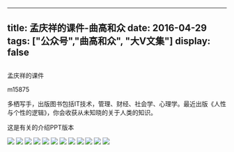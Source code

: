 
---
title:   孟庆祥的课件-曲高和众
date: 2016-04-29
tags: ["公众号","曲高和众", "大V文集"]
display: false
---


## 



孟庆祥的课件




m15875




多栖写手，出版图书包括IT技术，管理、财经、社会学、心理学。最近出版《人性与个性的逻辑》，你会收获从未知晓的关于人类的知识。


这是有关的介绍PPT版本

<img data-s="300,640" data-type="jpeg" src="http://mmbiz.qpic.cn/mmbiz/fxGMiaL5Zj1jkwtcb9MYMMAzMC6Iic5AykP41zqticZAxnAa316iaQqNC7PWQRiacKLOKWk9zsg6q9DKUXoEsUfcPVw/0?wx_fmt=jpeg" style="" data-ratio="0.7495495495495496" data-w=""/>

<img data-s="300,640" data-type="jpeg" src="http://mmbiz.qpic.cn/mmbiz/fxGMiaL5Zj1jkwtcb9MYMMAzMC6Iic5Aykibrqy1FCGxDS1rtdmvJrDnr7qp4ibfyCGHnSfhHEcmRsrDbvnnu3ibtJA/0?wx_fmt=jpeg" style="" data-ratio="0.7495495495495496" data-w=""/>

<img data-s="300,640" data-type="jpeg" src="http://mmbiz.qpic.cn/mmbiz/fxGMiaL5Zj1jkwtcb9MYMMAzMC6Iic5AykvPFUtSE9Ql1Ou9iacSwsVGNPWJUBOrV4do8JHNaDgFiaM2FKTEUBZRAg/0?wx_fmt=jpeg" style="" data-ratio="0.7495495495495496" data-w=""/>

<img data-s="300,640" data-type="jpeg" src="http://mmbiz.qpic.cn/mmbiz/fxGMiaL5Zj1jkwtcb9MYMMAzMC6Iic5AykT7gaHRibGibG1EM1UQyYc44yicjAXohWIF6NJDAa8Wa7ibfLtcSVmxrObw/0?wx_fmt=jpeg" style="" data-ratio="0.7495495495495496" data-w=""/>

<img data-s="300,640" data-type="jpeg" src="http://mmsns.qpic.cn/mmsns/fxGMiaL5Zj1jkwtcb9MYMMAzMC6Iic5AykSoHlSlw5UswsLWdcEzU2icA/0" style="" data-ratio="0.7495495495495496" data-w=""/>

<img data-s="300,640" data-type="jpeg" src="http://mmbiz.qpic.cn/mmbiz/fxGMiaL5Zj1jkwtcb9MYMMAzMC6Iic5AykfksG7icKgu4nZploluHPWHsb7MoG4oVdiaO0W2GueqmHL8ibplll2cWgA/0?wx_fmt=jpeg" style="" data-ratio="0.7495495495495496" data-w=""/>

<img data-s="300,640" data-type="jpeg" src="http://mmbiz.qpic.cn/mmbiz/fxGMiaL5Zj1jkwtcb9MYMMAzMC6Iic5AykkPE87XNb76HLwv737o6sKefoyyMP95cRKq6B8hpFLlIEGXicBmYNu3Q/0?wx_fmt=jpeg" style="" data-ratio="0.7495495495495496" data-w=""/>

<img data-s="300,640" data-type="jpeg" src="http://mmbiz.qpic.cn/mmbiz/fxGMiaL5Zj1jkwtcb9MYMMAzMC6Iic5AykZgiaBww437IBy6T89iaX7ibGhNdJqVzOdnicon4DHq8meNS92kl13Imwmg/0?wx_fmt=jpeg" style="" data-ratio="0.7495495495495496" data-w=""/>

<img data-s="300,640" data-type="jpeg" src="http://mmbiz.qpic.cn/mmbiz/fxGMiaL5Zj1jkwtcb9MYMMAzMC6Iic5AykypcibqM49CpeCnxvMp4xX7sicBtVSsG6yFmCMnvYJ6pGUCeTjCNpec0w/0?wx_fmt=jpeg" style="" data-ratio="0.7495495495495496" data-w=""/>

<img data-s="300,640" data-type="jpeg" src="http://mmbiz.qpic.cn/mmbiz/fxGMiaL5Zj1jkwtcb9MYMMAzMC6Iic5AykxPbPibibvJynG1otT7WM1jwxxF4hR1nBYYEp37d7hKAm7icLUdNwuR1xA/0?wx_fmt=jpeg" style="" data-ratio="0.7495495495495496" data-w=""/>

<img data-s="300,640" data-type="jpeg" src="http://mmbiz.qpic.cn/mmbiz/fxGMiaL5Zj1jkwtcb9MYMMAzMC6Iic5AykPahR11m2uz7AQpK6JR4vIFPKTkibe4gD60eLyK8PnPznc1UqaMDp5rA/0?wx_fmt=jpeg" style="" data-ratio="0.7495495495495496" data-w=""/>

<img data-s="300,640" data-type="jpeg" src="http://mmbiz.qpic.cn/mmbiz/fxGMiaL5Zj1jkwtcb9MYMMAzMC6Iic5AykZtzczribcQskK9Fxeic69GynC3pib0geVe9cIRibgjFOmNKwPysfZUsEZQ/0?wx_fmt=jpeg" style="" data-ratio="0.7495495495495496" data-w=""/>












